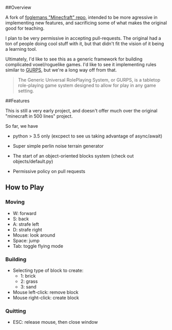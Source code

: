 ##Overview

A fork of [foglemans "Minecfraft" repo](https://github.com/fogleman/Minecraft), intended to be more agressive in implementing new features, and sacrificing some of what makes the original good for teaching.

I plan to be very permissive in accepting pull-requests. The original had a ton
of people doing cool stuff with it, but that didn't fit the vision of it being
a learning tool.

Ultimately, I'd like to see this as a generic framework for building
complicated voxel/roguelike games. I'd like to see it implementing rules
similar to [GURPS](https://en.wikipedia.org/wiki/GURPS), but we're a long way off from that.

>The Generic Universal RolePlaying System, or GURPS, is a tabletop role-playing
game system designed to allow for play in any game setting.

##Features

This is still a very early project, and doesn't offer much over the original "minecraft in 500 lines" project.

So far, we have

 * python > 3.5 only (excpect to see us taking advantage of async/await)

 * Super simple perlin noise terrain generator

 * The start of an object-oriented blocks system (check out objects/default.py)

 * Permissive policy on pull requests 

## How to Play

### Moving

- W: forward
- S: back
- A: strafe left
- D: strafe right
- Mouse: look around
- Space: jump
- Tab: toggle flying mode

### Building

- Selecting type of block to create:
    - 1: brick
    - 2: grass
    - 3: sand
- Mouse left-click: remove block
- Mouse right-click: create block

### Quitting

- ESC: release mouse, then close window
